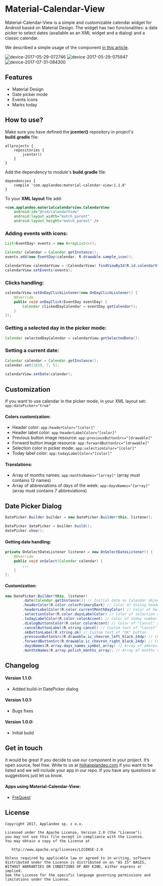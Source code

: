 # Material-Calendar-View

Material-Calendar-View is a simple and customizable calendar widget for Android based on Material Design. The widget has two funcionalities: a date picker to select dates (available as an XML widget and a dialog) and a classic calendar.

We described a simple usage of the component [in this article](http://applandeo.com/blog/material-calendar-view-customized-calendar-widget-android/).

![device-2017-05-29-072746](https://user-images.githubusercontent.com/2614225/28766028-ef15ad58-75cd-11e7-8f11-1800d60d8bfc.png) ![device-2017-05-29-075947](https://user-images.githubusercontent.com/2614225/28766037-f49d0424-75cd-11e7-8671-2c9424f13ffd.png) ![device-2017-07-31-084300](https://user-images.githubusercontent.com/2614225/28766040-f70463d8-75cd-11e7-9e0d-ab247fd17749.png)


## Features
* Material Design
* Date picker mode
* Events icons
* Marks today


## How to use?
Make sure you have defined the **jcenter()** repository in project's **build.gradle** file:
```
allprojects {
    repositories {
        jcenter()
    }
}
```

Add the dependency to module's **build.gradle** file:
```
dependencies {
    compile 'com.applandeo:material-calendar-view:1.1.0'
}
```

To your **XML layout** file add:
```xml
<com.applandeo.materialcalendarview.CalendarView
    android:id="@+id/calendarView"
    android:layout_width="match_parent"
    android:layout_height="match_parent" />
```

### Adding events with icons:
```java
List<EventDay> events = new ArrayList<>();

Calendar calendar = Calendar.getInstance();
events.add(new EventDay(calendar, R.drawable.sample_icon));

CalendarView calendarView = (CalendarView) findViewById(R.id.calendarView);
calendarView.setEvents(events);
```

### Clicks handling:
```java
calendarView.setOnDayClickListener(new OnDayClickListener() {
    @Override
    public void onDayClick(EventDay eventDay) {
        Calendar clickedDayCalendar = eventDay.getCalendar();    
    }
});
```

### Getting a selected day in the picker mode:
```java
Calendar selectedDayCalendar = calendarView.getSelectedDate();
```

### Setting a current date:
```java
Calendar calendar = Calendar.getInstance();
calendar.set(2019, 7, 5);
        
calendarView.setDate(calendar);
```

## Customization
If you want to use calendar in the picker mode, in your XML layout set: ```app:datePicker="true"```

#### Colors customization:
* Header color: ```app:headerColor="[color]"```
* Header label color: ```app:headerLabelColor="[color]"```
* Previous button image resource: ```app:previousButtonSrc="[drawable]"```
* Forward button image resource: ```app:forwardButtonSrc="[drawable]"```
* Selection color in picker mode: ```app:selectionColor="[color]"```
* Today label color: ```app:todayLabelColor="[color]"```

#### Translations:
* Array of months names: ```app:monthsNames="[array]"``` (array must contains 12 names)
* Array of abbreviations of days of the week: ```app:daysNames="[array]"``` (array must contains 7 abbreviations)

## Date Picker Dialog
```java
DatePicker.Builder builder = new DatePicker.Builder(this, listener);

DatePicker datePicker = builder.build();
datePicker.show();
```

#### Getting date handling:
```java
private OnSelectDateListener listener = new OnSelectDateListener() {
    @Override
    public void onSelect(Calendar calendar) {
        ...
    }
};
```

#### Customization:
```java
new DatePicker.Builder(this, listener)
        .date(Calendar.getInstance()) // Initial date as Calendar object
        .headerColor(R.color.colorPrimaryDark) // Color of dialog header
        .headerLabelColor(R.color.currentMonthDayColor) // Color of header label
        .selectionColor(R.color.daysLabelColor) // Color of selection circle
        .todayLabelColor(R.color.colorAccent) // Color of today number
        .dialogButtonsColor(R.color.colorAccent) // Color of "Cancel" and "OK" buttons
        .cancelButtonLabel(R.string.cancel) // Custom text of "Cancel" button
        .okButtonLabel(R.string.ok) // Custom text of "OK" button
        .previousButtonSrc(R.drawable.ic_chevron_left_black_24dp) // Custom drawable of the previous arrow
        .forwardButtonSrc(R.drawable.ic_chevron_right_black_24dp) // Custom drawable of the forward arrow
        .daysNames(R.array.days_names_symbol_array) // Array of abbreviations of days of the week
        .monthsNames(R.array.polish_months_array); // Array of months names
```

## Changelog
#### Version 1.1.0:
* Added build-in DatePicker dialog

#### Version 1.0.1:
* Bugs fixes

#### Version 1.0.0:
* Initial build

## Get in touch
It would be great if you decide to use our component in your project. It’s open source, feel free. Write to us at hi@applandeo.com if you want to be listed and we will include your app in our repo. If you have any questions or suggestions just let us know.

#### Apps using Material-Calendar-View:
* [FreQuest](https://play.google.com/store/apps/details?id=com.applandeo.frequest)

## License
```
Copyright 2017, Applandeo sp. z o.o.

Licensed under the Apache License, Version 2.0 (the "License");
you may not use this file except in compliance with the License.
You may obtain a copy of the License at

   http://www.apache.org/licenses/LICENSE-2.0

Unless required by applicable law or agreed to in writing, software
distributed under the License is distributed on an "AS IS" BASIS,
WITHOUT WARRANTIES OR CONDITIONS OF ANY KIND, either express or implied.
See the License for the specific language governing permissions and
limitations under the License.
```
